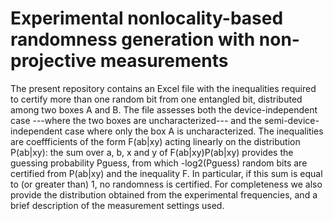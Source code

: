 # Experimental nonlocality-based randomness generation with non-projective measurements

The present repository contains an Excel file with the inequalities required to certify more than one random bit from one entangled bit, distributed among two boxes A and B. The file assesses both the device-independent case ---where the two boxes are uncharacterized--- and the semi-device-independent case where only the box A is uncharacterized. The inequalities are coeffficients of the form F(ab|xy) acting linearly on the distribution P(ab|xy): the sum over a, b, x and y of F(ab|xy)P(ab|xy) provides the guessing probability Pguess, from which -log2(Pguess) random bits are certified from P(ab|xy) and the inequality F. In particular, if this sum is equal to (or greater than) 1, no randomness is certified.  For completeness we also provide the distribution obtained from the experimental frequencies, and a brief description of the measurement settings used.  
